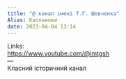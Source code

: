 ```yaml
---
title: "@ канал імені Т.Г. Шевченка"
Alias: Капланови
date: 2023-04-04 13:14
---
```

Links:  
https://www.youtube.com/@imtgsh  
—  
Класний історичний канал
